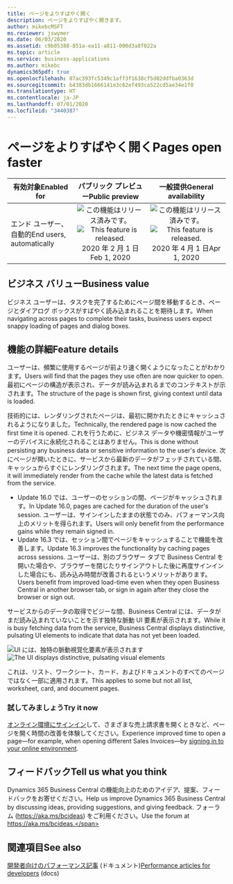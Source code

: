 ```yaml
---
title: ページをよりすばやく開く
description: ページをよりすばやく開きます。
author: mikebcMSFT
ms.reviewer: jswymer
ms.date: 06/03/2020
ms.assetid: c9b05388-851a-ea11-a811-000d3a8f022a
ms.topic: article
ms.service: business-applications
ms.author: mikebc
dynamics365pdf: true
ms.openlocfilehash: 07ac393fc5349c1aff3f1638cf5d02ddfba0363d
ms.sourcegitcommit: b4383db1666141e3c62ef493ca522cd5ae34e1f0
ms.translationtype: HT
ms.contentlocale: ja-JP
ms.lasthandoff: 07/01/2020
ms.locfileid: "3440387"
---
```

# <a name="pages-open-faster"></a><span data-ttu-id="8c178-103">ページをよりすばやく開く</span><span class="sxs-lookup"><span data-stu-id="8c178-103">Pages open faster</span></span>


| <span data-ttu-id="8c178-104">有効対象</span><span class="sxs-lookup"><span data-stu-id="8c178-104">Enabled for</span></span>    |  <span data-ttu-id="8c178-105">パブリック プレビュー</span><span class="sxs-lookup"><span data-stu-id="8c178-105">Public preview</span></span> | <span data-ttu-id="8c178-106">一般提供</span><span class="sxs-lookup"><span data-stu-id="8c178-106">General availability</span></span> | 
| ---------- | :----------: |:----------: |
|<span data-ttu-id="8c178-107">エンド ユーザー、自動的</span><span class="sxs-lookup"><span data-stu-id="8c178-107">End users, automatically</span></span>|<span data-ttu-id="8c178-108">![この機能はリリース済みです。](/dynamics365-release-plan/media/green-checkmark.png "この機能はリリース済みです。")</span><span class="sxs-lookup"><span data-stu-id="8c178-108">![This feature is released.](/dynamics365-release-plan/media/green-checkmark.png "This feature is released.")</span></span> <span data-ttu-id="8c178-109">2020 年 2 月 1 日</span><span class="sxs-lookup"><span data-stu-id="8c178-109">Feb 1, 2020</span></span>| <span data-ttu-id="8c178-110">![この機能はリリース済みです。](/dynamics365-release-plan/media/green-checkmark.png "この機能はリリース済みです。")</span><span class="sxs-lookup"><span data-stu-id="8c178-110">![This feature is released.](/dynamics365-release-plan/media/green-checkmark.png "This feature is released.")</span></span> <span data-ttu-id="8c178-111">2020 年 4 月 1 日</span><span class="sxs-lookup"><span data-stu-id="8c178-111">Apr 1, 2020</span></span>|


## <a name="business-value"></a><span data-ttu-id="8c178-112">ビジネス バリュー</span><span class="sxs-lookup"><span data-stu-id="8c178-112">Business value</span></span>
<!-- bv start -->
<span data-ttu-id="8c178-113">ビジネス ユーザーは、タスクを完了するためにページ間を移動するとき、ページとダイアログ ボックスがすばやく読み込まれることを期待します。</span><span class="sxs-lookup"><span data-stu-id="8c178-113">When navigating across pages to complete their tasks, business users expect snappy loading of pages and dialog boxes.</span></span>
<!-- bv end -->



## <a name="feature-details"></a><span data-ttu-id="8c178-114">機能の詳細</span><span class="sxs-lookup"><span data-stu-id="8c178-114">Feature details</span></span>
<!--feature detail start -->
<span data-ttu-id="8c178-115">ユーザーは、頻繁に使用するページが前より速く開くようになったことがわかります。</span><span class="sxs-lookup"><span data-stu-id="8c178-115">Users will find that the pages they use often are now quicker to open.</span></span> <span data-ttu-id="8c178-116">最初にページの構造が表示され、データが読み込まれるまでのコンテキストが示されます。</span><span class="sxs-lookup"><span data-stu-id="8c178-116">The structure of the page is shown first, giving context until data is loaded.</span></span>

<span data-ttu-id="8c178-117">技術的には、レンダリングされたページは、最初に開かれたときにキャッシュされるようになりました。</span><span class="sxs-lookup"><span data-stu-id="8c178-117">Technically, the rendered page is now cached the first time it is opened.</span></span> <span data-ttu-id="8c178-118">これを行うために、ビジネス データや機密情報がユーザーのデバイスに永続化されることはありません。</span><span class="sxs-lookup"><span data-stu-id="8c178-118">This is done without persisting any business data or sensitive information to the user's device.</span></span> <span data-ttu-id="8c178-119">次にページが開いたときに、サービスから最新のデータがフェッチされている間、キャッシュからすぐにレンダリングされます。</span><span class="sxs-lookup"><span data-stu-id="8c178-119">The next time the page opens, it will immediately render from the cache while the latest data is fetched from the service.</span></span>

- <span data-ttu-id="8c178-120">Update 16.0 では、ユーザーのセッションの間、ページがキャッシュされます。</span><span class="sxs-lookup"><span data-stu-id="8c178-120">In Update 16.0, pages are cached for the duration of the user's session.</span></span> <span data-ttu-id="8c178-121">ユーザーは、サインインしたままの状態でのみ、パフォーマンス向上のメリットを得られます。</span><span class="sxs-lookup"><span data-stu-id="8c178-121">Users will only benefit from the performance gains while they remain signed in.</span></span>
- <span data-ttu-id="8c178-122">Update 16.3 では、セッション間でページをキャッシュすることで機能を改善します。</span><span class="sxs-lookup"><span data-stu-id="8c178-122">Update 16.3 improves the functionality by caching pages across sessions.</span></span> <span data-ttu-id="8c178-123">ユーザーは、別のブラウザー タブで Business Central を開いた場合や、ブラウザーを閉じたりサインアウトした後に再度サインインした場合にも、読み込み時間が改善されるというメリットがあります。</span><span class="sxs-lookup"><span data-stu-id="8c178-123">Users benefit from improved load-time even when they open Business Central in another browser tab, or sign in again after they close the browser or sign out.</span></span>

<span data-ttu-id="8c178-124">サービスからのデータの取得でビジーな間、Business Central には、データがまだ読み込まれていないことを示す独特な脈動 UI 要素が表示されます。</span><span class="sxs-lookup"><span data-stu-id="8c178-124">While it is busy fetching data from the service, Business Central displays distinctive, pulsating UI elements to indicate that data has not yet been loaded.</span></span>

<span data-ttu-id="8c178-125">![UI には、独特の脈動視覚化要素が表示されます](media/ghosted-ui.png "UI には、独特の脈動視覚化要素が表示されます")</span><span class="sxs-lookup"><span data-stu-id="8c178-125">![The UI displays distinctive, pulsating visual elements](media/ghosted-ui.png "The UI displays distinctive, pulsating visual elements")</span></span>

<span data-ttu-id="8c178-126">これは、リスト、ワークシート、カード、およびドキュメントのすべてのページではなく一部に適用されます。</span><span class="sxs-lookup"><span data-stu-id="8c178-126">This applies to some but not all list, worksheet, card, and document pages.</span></span>

### <a name="try-it-now"></a><span data-ttu-id="8c178-127">試してみましょう</span><span class="sxs-lookup"><span data-stu-id="8c178-127">Try it now</span></span>
<span data-ttu-id="8c178-128">[オンライン環境にサインイン](https://businesscentral.dynamics.com/?page=9301)して、さまざまな売上請求書を開くときなど、ページを開く時間の改善を体験してください。</span><span class="sxs-lookup"><span data-stu-id="8c178-128">Experience improved time to open a page—for example, when opening different Sales Invoices—by [signing in to your online environment](https://businesscentral.dynamics.com/?page=9301).</span></span>
<!--feature detail end -->






## <a name="tell-us-what-you-think"></a><span data-ttu-id="8c178-129">フィードバック</span><span class="sxs-lookup"><span data-stu-id="8c178-129">Tell us what you think</span></span>
<span data-ttu-id="8c178-130">Dynamics 365 Business Central の機能向上のためのアイデア、提案、フィードバックをお寄せください。</span><span class="sxs-lookup"><span data-stu-id="8c178-130">Help us improve Dynamics 365 Business Central by discussing ideas, providing suggestions, and giving feedback.</span></span> <span data-ttu-id="8c178-131">フォーラム (https://aka.ms/bcideas) をご利用ください。</span><span class="sxs-lookup"><span data-stu-id="8c178-131">Use the forum at https://aka.ms/bcideas.</span></span>




## <a name="see-also"></a><span data-ttu-id="8c178-132">関連項目</span><span class="sxs-lookup"><span data-stu-id="8c178-132">See also</span></span>

<!--docs start-->
<span data-ttu-id="8c178-133">[開発者向けのパフォーマンス記事](https://docs.microsoft.com/dynamics365/business-central/dev-itpro/performance/performance-developer) (ドキュメント)</span><span class="sxs-lookup"><span data-stu-id="8c178-133">[Performance articles for developers](https://docs.microsoft.com/dynamics365/business-central/dev-itpro/performance/performance-developer) (docs)</span></span>
<!--docs end-->
